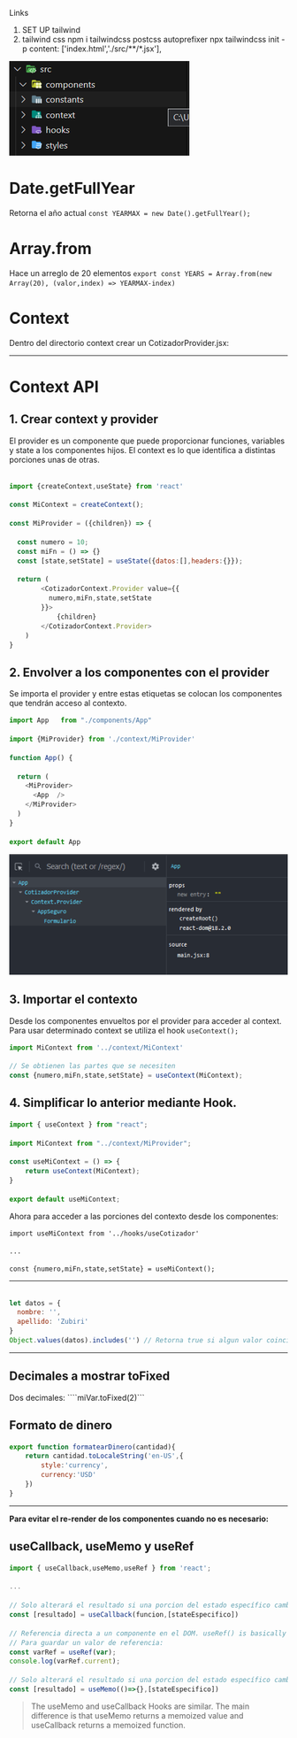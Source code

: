 Links

1. SET UP tailwind
2. tailwind css
npm i tailwindcss postcss autoprefixer
npx tailwindcss init -p
  content: ['index.html','./src/**/*.jsx'],

![](documentation/1.png)

# Date.getFullYear
Retorna el año actual
```const YEARMAX = new Date().getFullYear();```

# Array.from
Hace un arreglo de 20 elementos
```export const YEARS = Array.from(new Array(20), (valor,index) => YEARMAX-index)```

# Context
Dentro del directorio context crear un CotizadorProvider.jsx:

---

# **Context API**

## 1. Crear context y provider

El provider es un componente que puede proporcionar funciones, variables y state a los componentes hijos. El context es lo que identifica a distintas porciones unas de otras.

```js

import {createContext,useState} from 'react'

const MiContext = createContext();

const MiProvider = ({children}) => {

  const numero = 10;
  const miFn = () => {}
  const [state,setState] = useState({datos:[],headers:{}});

  return (
        <CotizadorContext.Provider value={{
          numero,miFn,state,setState
        }}>
            {children}
        </CotizadorContext.Provider>
    )
}
```

## 2. Envolver a los componentes con el provider

Se importa el provider y entre estas etiquetas se colocan los componentes que tendrán acceso al contexto.

```js
import App	 from "./components/App"

import {MiProvider} from './context/MiProvider'

function App() {

  return (
    <MiProvider>
      <App  />
    </MiProvider>
  )
}

export default App
```

![](documentation/2.png)

## 3. Importar el contexto
Desde los componentes envueltos por el provider para acceder al context.
Para usar determinado context se utiliza el hook ```useContext();```

```js
import MiContext from '../context/MiContext'

// Se obtienen las partes que se necesiten
const {numero,miFn,state,setState} = useContext(MiContext);
```

## 4. Simplificar lo anterior mediante Hook.

```js
import { useContext } from "react";

import MiContext from "../context/MiProvider";

const useMiContext = () => {
    return useContext(MiContext);
}

export default useMiContext;
```

Ahora para acceder a las porciones del contexto desde los componentes:

```JS
import useMiContext from '../hooks/useCotizador'

...

const {numero,miFn,state,setState} = useMiContext();
```

---

```js

let datos = {
  nombre: '',
  apellido: 'Zubiri'
}
Object.values(datos).includes('') // Retorna true si algun valor coincide dentro del objeto
```

---

## Decimales a mostrar **toFixed**
Dos decimales: 
 ````miVar.toFixed(2)```

## Formato de dinero
```js
export function formatearDinero(cantidad){
    return cantidad.toLocaleString('en-US',{
        style:'currency',
        currency:'USD'
    })
}
```
---

**Para evitar el re-render de los componentes cuando no es necesario:**

## useCallback, useMemo y useRef
```js 
import { useCallback,useMemo,useRef } from 'react';

...

// Solo alterará el resultado si una porcion del estado específico cambia
const [resultado] = useCallback(funcion,[stateEspecifico])

// Referencia directa a un componente en el DOM. useRef() is basically useState({current: initialValue })[0]
// Para guardar un valor de referencia:
const varRef = useRef(var);
console.log(varRef.current);

// Solo alterará el resultado si una porcion del estado específico cambia
const [resultado] = useMemo(()=>{},[stateEspecifico])
```

>The useMemo and useCallback Hooks are similar. The main difference is that useMemo returns a memoized value and useCallback returns a memoized function.